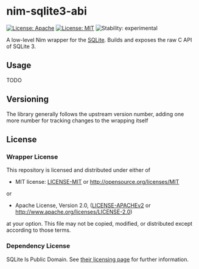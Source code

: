 # nim-sqlite3-abi

[![License: Apache](https://img.shields.io/badge/License-Apache%202.0-blue.svg)](https://opensource.org/licenses/Apache-2.0)
[![License: MIT](https://img.shields.io/badge/License-MIT-blue.svg)](https://opensource.org/licenses/MIT)
![Stability: experimental](https://img.shields.io/badge/stability-experimental-orange.svg)

A low-level Nim wrapper for the [SQLite](https://www.sqlite.org/). Builds and exposes the raw C API of SQLite 3.

## Usage

TODO

## Versioning

The library generally follows the upstream version number, adding one more number for tracking changes to the wrapping itself

## License

### Wrapper License

This repository is licensed and distributed under either of

* MIT license: [LICENSE-MIT](LICENSE-MIT) or http://opensource.org/licenses/MIT

or

* Apache License, Version 2.0, ([LICENSE-APACHEv2](LICENSE-APACHEv2) or http://www.apache.org/licenses/LICENSE-2.0)

at your option. This file may not be copied, modified, or distributed except according to those terms.

### Dependency License

SQLite Is Public Domain. See [their licensing page](https://www.sqlite.org/copyright.html) for further information.

